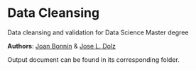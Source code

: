 # Data Cleansing
Data cleansing and validation for Data Science Master degree

**Authors**: [Joan Bonnín](https://github.com/JoanBonnin) & [Jose L. Dolz](https://github.com/ElXaxe)

Output document can be found in its corresponding folder.
